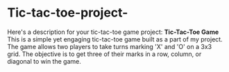 # Tic-tac-toe-project-
Here's a description for your tic-tac-toe game project:    **Tic-Tac-Toe Game**    This is a simple yet engaging tic-tac-toe game built as a part of my project. The game allows two players to take turns marking 'X' and 'O' on a 3x3 grid. The objective is to get three of their marks in a row, column, or diagonal to win the game.   
